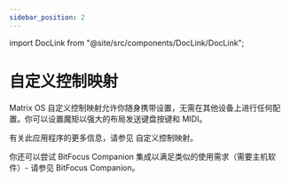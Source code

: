 ```yaml
---
sidebar_position: 2
---
```


import DocLink from "@site/src/components/DocLink/DocLink";

# 自定义控制映射

Matrix OS 自定义控制映射允许你随身携带设置，无需在其他设备上进行任何配置。你可以设置魔矩以强大的布局发送键盘按键和 MIDI。

<!-- idea: showcase in a gif? maybe opening apps, switching scenes in obs idk -->

有关此应用程序的更多信息，请参见 <DocLink to="/docs/MatrixOS/Applications/CustomControlMap/">自定义控制映射</DocLink>。

你还可以尝试 BitFocus Companion 集成以满足类似的使用需求（需要主机软件）- 请参见 <DocLink to="/docs/Mystrix/UsageExamples/CustomizableControls/BitFocusCompanion">BitFocus Companion</DocLink>。